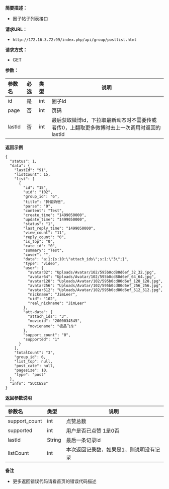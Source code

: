 **简要描述：** 

- 圈子帖子列表接口

**请求URL：** 
- ` http://172.16.3.72:99/index.php/api/group/postlist.html `
  
**请求方式：**
- GET 

**参数：** 

|参数名|必选|类型|说明|
|:----    |:---|:----- |-----   |
|id |是  |int |圈子id   |
|page |否  |int |页码   |
|lastId     |否  |int | 最后获取微博id，下拉取最新动态时不需要传或者传0，上翻取更多微博时去上一次调用时返回的lastId  |

 **返回示例**

``` 
{
  "status": 1,
  "data": {
    "lastId": "91",
    "listCount": 15,
    "list": [
      {
        "id": "15",
        "uid": "102",
        "group_id": "6",
        "title": "神偷奶爸",
        "parse": "0",
        "content": "Test",
        "create_time": "1499050000",
        "update_time": "1499050000",
        "status": "1",
        "last_reply_time": "1499050000",
        "view_count": "11",
        "reply_count": "0",
        "is_top": "0",
        "cate_id": "0",
        "summary": "Test",
        "cover": "",
        "data": "a:1:{s:10:\"attach_ids\";s:1:\"3\";}",
        "type": "video",
        "user": {
          "avatar32": "Uploads/Avatar/102/595b0cd80d6ef_32_32.jpg",
          "avatar64": "Uploads/Avatar/102/595b0cd80d6ef_64_64.jpg",
          "avatar128": "Uploads/Avatar/102/595b0cd80d6ef_128_128.jpg",
          "avatar256": "Uploads/Avatar/102/595b0cd80d6ef_256_256.jpg",
          "avatar512": "Uploads/Avatar/102/595b0cd80d6ef_512_512.jpg",
          "nickname": "JimLeer",
          "uid": "102",
          "real_nickname": "JimLeer"
        },
        "att-data": {
          "attach_ids": "3",
          "movieid": "2000034545",
          "moviename": "极品飞车"
        },
        "support_count": "0",
        "supported": "1"
      }
    ],
    "totalCount": "3",
    "group_id": 6,
    "list_top": null,
    "post_cate": null,
    "pagesize": 10,
    "type": "post"
  },
  "info": "SUCCESS"
}
```

 **返回参数说明** 

|参数名|类型|说明|
|:-----  |:-----|-----                           |
|support_count  |int |点赞总数                         |
|supported  |int |用户是否已点赞 1是0否                         |
| lastId |String|最后一条记录id|
| listCount|int|本次返回记录数，如果是1，则说明没有记录|
 
 **备注** 

- 更多返回错误代码请看首页的错误代码描述
